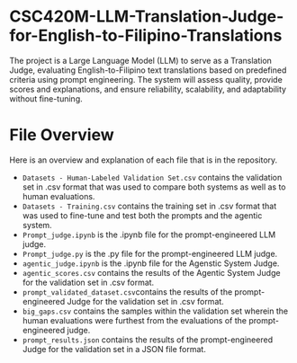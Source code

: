 # CSC420M-LLM-Translation-Judge-for-English-to-Filipino-Translations
The project is a Large Language Model (LLM) to serve as a Translation Judge, evaluating English-to-Filipino text translations based on predefined criteria using prompt engineering. The system will assess quality, provide scores and explanations, and ensure reliability, scalability, and adaptability without fine-tuning.

# File Overview
Here is an overview and explanation of each file that is in the repository.
- `Datasets - Human-Labeled Validation Set.csv` contains the validation set in .csv format that was used to compare both systems as well as to human evaluations.
- `Datasets - Training.csv` contains the training set in .csv format that was used to fine-tune and test both the prompts and the agentic system.
- `Prompt_judge.ipynb` is the .ipynb file for the prompt-engineered LLM judge.
- `Prompt_judge.py` is the .py file for the prompt-engineered LLM judge.
- `agentic_judge.ipynb` is the .ipynb file for the Agenstic System Judge.
- `agentic_scores.csv` contains the results of the Agentic System Judge for the validation set in .csv format.
- `prompt_validated_dataset.csv`contains the results of the prompt-engineered Judge for the validation set in .csv format.
- `big_gaps.csv` contains the samples within the validation set wherein the human evaluations were furthest from the evaluations of the prompt-engineered judge.
- `prompt_results.json` contains the results of the prompt-engineered Judge for the validation set in a JSON file format.
